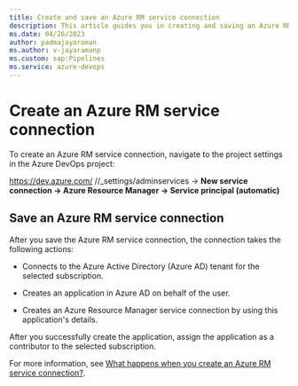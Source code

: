 ```yaml
---
title: Create and save an Azure RM service connection
description: This article guides you in creating and saving an Azure RM service connection. 
ms.date: 04/26/2023
author: padmajayaraman
ms.author: v-jayaramanp
ms.custom: sap:Pipelines
ms.service: azure-devops
---
```


# Create an Azure RM service connection

To create an Azure RM service connection, navigate to the project settings in the Azure DevOps project:

https://dev.azure.com/ <OrgName>/<Project-Name>/_settings/adminservices -> **New service connection -> Azure Resource Manager -> Service principal (automatic)**

## Save an Azure RM service connection

After you save the Azure RM service connection, the connection takes the following actions:

- Connects to the Azure Active Directory (Azure AD) tenant for the selected subscription.

- Creates an application in Azure AD on behalf of the user.

- Creates an Azure Resource Manager service connection by using this application's details.

After you successfully create the application, assign the application as a contributor to the selected subscription.

For more information, see [What happens when you create an Azure RM service connection?](/azure/devops/pipelines/release/azure-rm-endpoint?view=azure-devops&preserve-view=true).
